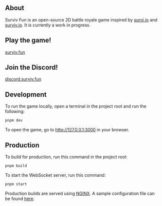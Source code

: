 ## About

Surviv Fun is an open-source 2D battle royale game inspired by [suroi.io](https://suroi.io) and [surviv.io](https://survivio.fandom.com/wiki/Surviv.io_Wiki). It is currently a work in progress.

## Play the game!

[surviv.fun](https://surviv.fun)


## Join the Discord!

[discord.surviv.fun](https://socials.surviv.fun/discord)

## Development

To run the game locally, open a terminal in the project root and run the following:

```sh
pnpm dev
```

To open the game, go to http://127.0.0.1:3000 in your browser.

## Production

To build for production, run this command in the project root:

```sh
pnpm build
```

To start the WebSocket server, run this command:
```sh
pnpm start
```

Production builds are served using [NGINX](https://nginx.org). A sample configuration file can be found [here](nginx.conf).
